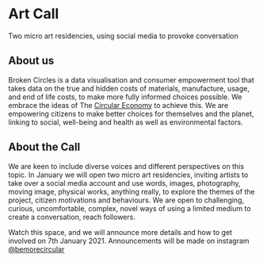 # Art Call

Two micro art residencies, using social media to provoke conversation

## About us
Broken Circles is a data visualisation and consumer empowerment tool that takes data on the true and hidden costs of materials, manufacture, usage, and end of life costs, to make more fully informed choices possible. We embrace the ideas of The [Circular Economy](https://www.ellenmacarthurfoundation.org/explore/the-circular-economy-in-detail) to achieve this. We are empowering citizens to make better choices for themselves and the planet, linking to social, well-being and health as well as environmental factors. 

## About the Call
We are keen to include diverse voices and different perspectives on this topic. In January we will open two micro art residencies, inviting artists to take over a social media account and use words, images, photography, moving image, physical works, anything really, to explore the themes of the project, citizen motivations and behaviours.
We are open to challenging, curious, uncomfortable, complex, novel ways of using a limited medium to create a conversation, reach followers.

Watch this space, and we will announce more details and how to get involved on 7th January 2021.
Announcements will be made on instagram [@bemorecircular](https://www.instagram.com/bemorecircular/)
